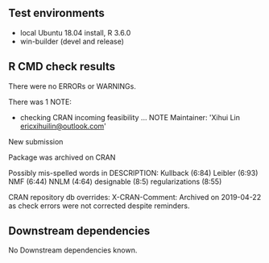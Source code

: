 ## Test environments
* local Ubuntu 18.04  install, R 3.6.0
* win-builder (devel and release)

## R CMD check results
There were no ERRORs or WARNINGs.

There was 1 NOTE:

* checking CRAN incoming feasibility ... NOTE
Maintainer: 'Xihui Lin <ericxihuilin@outlook.com>'

New submission

Package was archived on CRAN

Possibly mis-spelled words in DESCRIPTION:
  Kullback (6:84)
  Leibler (6:93)
  NMF (6:44)
  NNLM (4:64)
  designable (8:5)
  regularizations (8:55)
  
CRAN repository db overrides:
  X-CRAN-Comment: Archived on 2019-04-22 as check errors were not
    corrected despite reminders.


## Downstream dependencies
No Downstream dependencies known.
